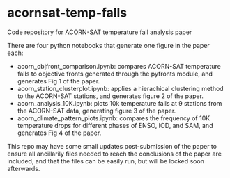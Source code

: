 # acornsat-temp-falls
Code repository for ACORN-SAT temperature fall analysis paper

There are four python notebooks that generate one figure in the paper each:
* acorn_objfront_comparison.ipynb: compares ACORN-SAT temperature falls to objective fronts generated through the pyfronts module, and generates Fig 1 of the paper.
* acorn_station_clusterplot.ipynb: applies a hierachical clustering method to the ACORN-SAT stations, and generates figure 2 of the paper.
* acorn_analysis_10K.ipynb: plots 10k temperature falls at 9 stations from the ACORN-SAT data, generating figure 3 of the paper.
* acorn_climate_pattern_plots.ipynb: compares the frequency of 10K temperature drops for different phases of ENSO, IOD, and SAM, and generates Fig 4 of the paper.

This repo may have some small updates post-submission of the paper to ensure all ancillarily files needed to reach the conclusions of the paper are included, and that the files can be easily run, but will be locked soon afterwards.
